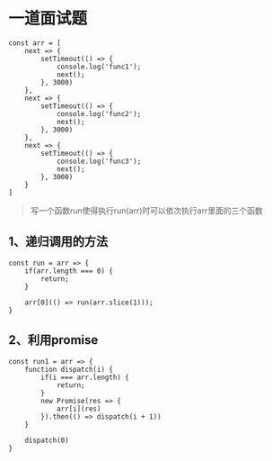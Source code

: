 # 一道面试题

    const arr = [
        next => {
            setTimeout(() => {
                console.log('func1');
                next();
            }, 3000)
        },
        next => {
            setTimeout(() => {
                console.log('func2');
                next();
            }, 3000)
        },
        next => {
            setTimeout(() => {
                console.log('func3');
                next();
            }, 3000)
        }
    ]

> 写一个函数run使得执行run(arr)时可以依次执行arr里面的三个函数

## 1、递归调用的方法

    const run = arr => {
        if(arr.length === 0) {
            return;
        }

        arr[0](() => run(arr.slice(1)));
    }

## 2、利用promise

    const run1 = arr => {
        function dispatch(i) {
            if(i === arr.length) {
                return;
            }
            new Promise(res => {
                arr[i](res)
            }).then(() => dispatch(i + 1))
        }

        dispatch(0)
    }